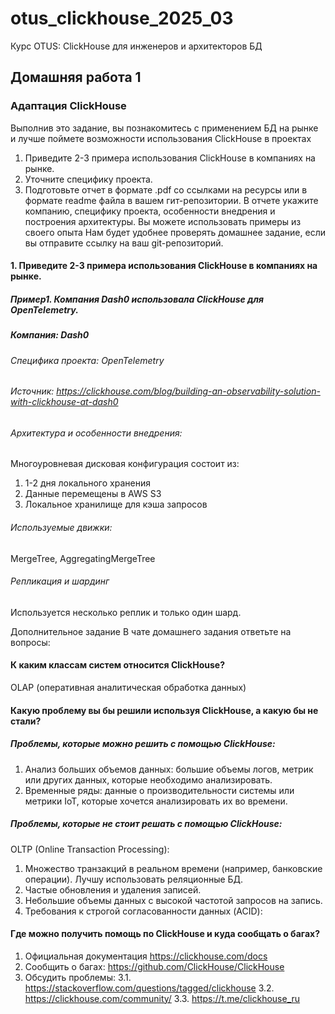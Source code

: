 # otus_clickhouse_2025_03
Курс OTUS: ClickHouse для инженеров и архитекторов БД
## Домашняя работа 1
### Адаптация ClickHouse
Выполнив это задание, вы познакомитесь с применением БД на рынке и лучше поймете возможности использования ClickHouse в проектах

1. Приведите 2-3 примера использования ClickHouse в компаниях на рынке.
2. Уточните специфику проекта.
3. Подготовьте отчет в формате .pdf со ссылками на ресурсы или в формате readme файла в вашем гит-репозитории.
В отчете укажите компанию, специфику проекта, особенности внедрения и построения архитектуры.
Вы можете использовать примеры из своего опыта
Нам будет удобнее проверять домашнее задание, если вы отправите ссылку на ваш git-репозиторий.

#### 1. Приведите 2-3 примера использования ClickHouse в компаниях на рынке.
##### Пример1. Компания Dash0 использовала ClickHouse для OpenTelemetry.
##### Компания: Dash0
###### Cпецифика проекта: OpenTelemetry
###### Источник: https://clickhouse.com/blog/building-an-observability-solution-with-clickhouse-at-dash0
###### Архитектура и особенности внедрения:
Многоуровневая дисковая конфигурация состоит из:
1. 1-2 дня локального хранения
2. Данные перемещены в AWS S3
3. Локальное хранилище для кэша запросов

###### Используемые движки: 
MergeTree, AggregatingMergeTree

###### Репликация и шардинг
Используется несколько реплик и только один шард.


Дополнительное задание
В чате домашнего задания ответьте на вопросы:

#### К каким классам систем относится ClickHouse?
OLAP (оперативная аналитическая обработка данных)
#### Какую проблему вы бы решили используя ClickHouse, а какую бы не стали?
##### Проблемы, которые можно решить с помощью ClickHouse:
1. Анализ больших объемов данных: большие объемы логов, метрик или других данных, которые необходимо анализировать.
2. Временные ряды: данные о производительности системы или метрики IoT, которые хочется анализировать их во времени.
##### Проблемы, которые не стоит решать с помощью ClickHouse:
OLTP (Online Transaction Processing):

1. Множество транзакций в реальном времени (например, банковские операции). Лучшу использовать реляционные БД.
2. Частые обновления и удаления записей.
3. Небольшие объемы данных с высокой частотой запросов на запись.
4. Требования к строгой согласованности данных (ACID):

#### Где можно получить помощь по ClickHouse и куда сообщать о багах?
1. Официальная документация https://clickhouse.com/docs
2. Сообщить о багах: https://github.com/ClickHouse/ClickHouse
3. Обсудить проблемы:
   3.1. https://stackoverflow.com/questions/tagged/clickhouse
   3.2. https://clickhouse.com/community/
   3.3. https://t.me/clickhouse_ru
